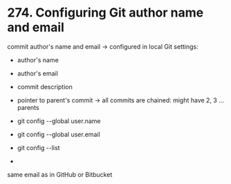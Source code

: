 # 274. Configuring Git author name and email

commit author's name and email → configured in local Git settings:

- author's name
- author's email
- commit description
- pointer to parent's commit → all commits are chained: might have 2, 3 … parents

- git config --global user.name <name>
- git config --global user.email <email>
- git config --list
- 

same email as in GitHub or Bitbucket








<!--stackedit_data:
eyJoaXN0b3J5IjpbMTY1NzM2NjEwMCwtMTgwNDIxODc5MSwxNT
U5NTg4MDcxLDE4NDA2NDQ3MSwtMTc0ODI4MDUwMSwtMTkyNDE0
NTU2NCwtNDE5OTI5NjYyLC0xOTI0NjA2MDc2XX0=
-->